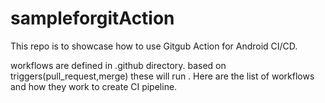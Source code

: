 # sampleforgitAction
This repo is to showcase how to use Gitgub Action for Android CI/CD.

workflows are defined in .github directory.
based on triggers(pull_request,merge) these will run . 
Here are the list of workflows and how they work to create CI pipeline.
